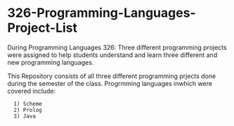 # 326-Programming-Languages-Project-List
During Programming Languages 326: Three different programming projects were assigned to help students understand and learn three different and new programming languages. 

This Repository consists of all three different programming prjects done during the semester of the class.
Progrmming languages inwhich were covered include:

	  1) Scheme
	  2) Prolog
	  3) Java
